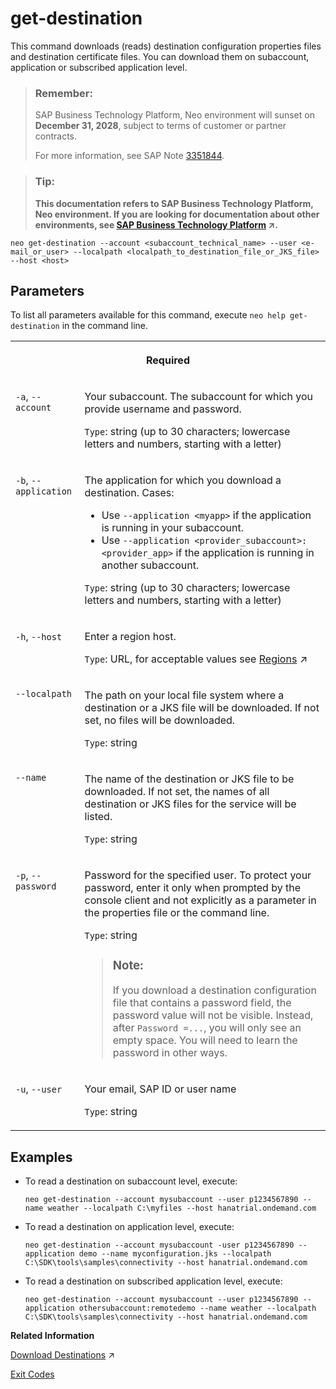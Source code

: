 <!-- loiobc623358916d47b48077b0e25b626a62 -->

# get-destination

This command downloads \(reads\) destination configuration properties files and destination certificate files. You can download them on subaccount, application or subscribed application level.



> ### Remember:  
> SAP Business Technology Platform, Neo environment will sunset on **December 31, 2028**, subject to terms of customer or partner contracts.
> 
> For more information, see SAP Note [3351844](https://me.sap.com/notes/3351844).

> ### Tip:  
> **This documentation refers to SAP Business Technology Platform, Neo environment. If you are looking for documentation about other environments, see [SAP Business Technology Platform](https://help.sap.com/viewer/65de2977205c403bbc107264b8eccf4b/Cloud/en-US/6a2c1ab5a31b4ed9a2ce17a5329e1dd8.html "SAP Business Technology Platform (SAP BTP) is an integrated offering comprised of the following technology portfolios: application development; process automation; integration; data, analytics, and enterprise planning; artificial intelligence. The platform offers users the ability to turn data into business value, compose end-to-end business processes, connect entire IT landscapes, and personalize, build and extend SAP applications. This reduces the overall total cost of ownership maintaining SAP landscapes and third-party software across end-to-end business processes.") :arrow_upper_right:.**



```
neo get-destination --account <subaccount_technical_name> --user <e-mail_or_user> --localpath <localpath_to_destination_file_or_JKS_file> --host <host>
```



## Parameters



To list all parameters available for this command, execute `neo help get-destination` in the command line.


<table>
<tr>
<th valign="top" colspan="2">

Required

</th>
</tr>
<tr>
<td valign="top">

`-a`, `--account` 

</td>
<td valign="top">

Your subaccount. The subaccount for which you provide username and password.

`Type`: string \(up to 30 characters; lowercase letters and numbers, starting with a letter\)

</td>
</tr>
<tr>
<td valign="top">

`-b`, `--application` 

</td>
<td valign="top">

The application for which you download a destination. Cases:

-   Use `--application <myapp>` if the application is running in your subaccount.
-   Use `--application <provider_subaccount>:<provider_app>` if the application is running in another subaccount.

`Type`: string \(up to 30 characters; lowercase letters and numbers, starting with a letter\)

</td>
</tr>
<tr>
<td valign="top">

`-h`, `--host` 

</td>
<td valign="top">

Enter a region host.

`Type`: URL, for acceptable values see [Regions](https://help.sap.com/viewer/65de2977205c403bbc107264b8eccf4b/Cloud/en-US/350356d1dc314d3199dca15bd2ab9b0e.html "You can deploy applications in different regions. Each region represents a geographical location (for example, Europe, US East) where applications, data, or services are hosted.") :arrow_upper_right:

</td>
</tr>
<tr>
<td valign="top">

`--localpath`

</td>
<td valign="top">

The path on your local file system where a destination or a JKS file will be downloaded. If not set, no files will be downloaded.

`Type`: string

</td>
</tr>
<tr>
<td valign="top">

`--name`

</td>
<td valign="top">

The name of the destination or JKS file to be downloaded. If not set, the names of all destination or JKS files for the service will be listed.

`Type`: string

</td>
</tr>
<tr>
<td valign="top">

`-p`, `--password` 

</td>
<td valign="top">

Password for the specified user. To protect your password, enter it only when prompted by the console client and not explicitly as a parameter in the properties file or the command line.

`Type`: string

> ### Note:  
> If you download a destination configuration file that contains a password field, the password value will not be visible. Instead, after `Password =...`, you will only see an empty space. You will need to learn the password in other ways.



</td>
</tr>
<tr>
<td valign="top">

`-u`, `--user` 

</td>
<td valign="top">

Your email, SAP ID or user name

`Type`: string

</td>
</tr>
</table>



## Examples

-   To read a destination on subaccount level, execute:

    ```
    neo get-destination --account mysubaccount --user p1234567890 --name weather --localpath C:\myfiles --host hanatrial.ondemand.com 
    ```

-   To read a destination on application level, execute:

    ```
    neo get-destination --account mysubaccount -user p1234567890 --application demo --name myconfiguration.jks --localpath C:\SDK\tools\samples\connectivity --host hanatrial.ondemand.com
    ```

-   To read a destination on subscribed application level, execute:

    ```
    neo get-destination --account mysubaccount --user p1234567890 --application othersubaccount:remotedemo --name weather --localpath C:\SDK\tools\samples\connectivity --host hanatrial.ondemand.com
    ```


**Related Information**  


[Download Destinations](https://help.sap.com/viewer/b865ed651e414196b39f8922db2122c7/Cloud/en-US/f02a359183c74429a9d82b23feb15243.html "") :arrow_upper_right:

[Exit Codes](exit-codes-7886796.md "")

